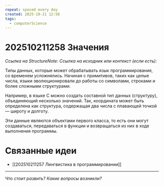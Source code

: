 ```yaml
---
repeat: spaced every day
created: 2025-10-21 12:58
tags:
  - computerScience
---
```

# 202510211258 Значения

*Ссылка на StructureNote:*
*Ссылка на исходник или контекст (если есть):*

Типы данных, которые может обрабатывать язык программирования, со временем усложнялись. Начиная с примитивов, таких как целые числа, языки эволюционировали до работы со символами, строками и более сложными структурами.

Например, в языке C можно создать составной тип данных (структуру), объединяющий несколько значений. Так, координата может быть определена как структура, содержащая два числа с плавающей точкой — широту и долготу.

Эти данные являются объектами первого класса, то есть они могут создаваться, передаваться в функции и возвращаться из них в ходе выполнения программы.

# Связанные идеи

- [[202510211257 Лингвистика в программировании]]

---

*Что стоит развить? Какие вопросы возникли?*
